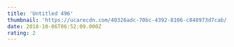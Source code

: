```yaml
---
title: 'Untitled 496'
thumbnail: 'https://ucarecdn.com/40326adc-70bc-4392-8106-c848973d7cab/'
date: 2018-10-06T06:52:09.000Z
rating: 2
---
```

